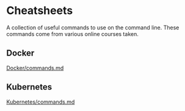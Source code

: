 # Cheatsheets
A collection of useful commands to use on the command line.  These commands come from various online courses taken.

## Docker
[Docker/commands.md](./Docker/commands.md)

## Kubernetes
[Kubernetes/commands.md](./Kubernetes/commands.md)





